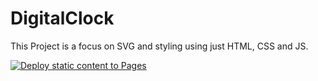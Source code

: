 # DigitalClock

This Project is a focus on SVG and styling using just HTML, CSS and JS.

[![Deploy static content to Pages](https://github.com/SANDESHSOBARAD/DigitalClock/actions/workflows/static.yml/badge.svg)](https://github.com/SANDESHSOBARAD/DigitalClock/actions/workflows/static.yml)